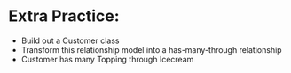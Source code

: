# Extra Practice:
* Build out a Customer class
* Transform this relationship model into a has-many-through relationship
* Customer has many Topping through Icecream 

